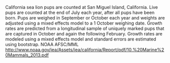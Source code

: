 California sea lion pups are counted at San Miguel Island, California. Live
pups are counted at the end of July each year, after all pups have been born.
Pups are weighed in September or October each year and weights are adjusted
using a mixed effects model to a 1 October weighing date. Growth rates are
predicted from a longitudinal sample of uniquely marked pups that are
captured in October and again the following February. Growth rates are
modeled using a mixed effects model and standard errors are estimated using
bootstrap. NOAA AFSC/MML http://www.noaa.gov/iea/Assets/iea/california/Report/pdf/10.%20Marine%20Mammals_2013.pdf
